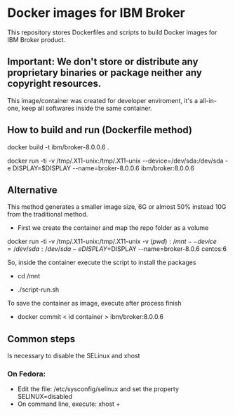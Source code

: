 # Docker images for IBM Broker

This repository stores Dockerfiles and scripts to build Docker images for IBM Broker product. 

## **Important:** We don't store or distribute any proprietary binaries or package neither any copyright resources.

This image/container was created for developer enviroment, it's a all-in-one, keep all softwares inside the same container.

## How to build and run (Dockerfile method)

docker build -t ibm/broker-8.0.0.6 .

docker run -ti -v /tmp/.X11-unix:/tmp/.X11-unix --device=/dev/sda:/dev/sda -e DISPLAY=$DISPLAY --name=broker-8.0.0.6 ibm/broker:8.0.0.6

## Alternative

This method generates a smaller image size, 6G or almost 50% instead 10G from the traditional method.

* First we create the container and map the repo folder as a volume

docker run -ti -v /tmp/.X11-unix:/tmp/.X11-unix -v $(pwd):/mnt --device=/dev/sda:/dev/sda -e DISPLAY=$DISPLAY --name=broker-8.0.6 centos:6

So, inside the container execute the script to install the packages

* cd /mnt

* ./script-run.sh

To save the container as image, execute after process finish

* docker commit < id container > ibm/broker:8.0.0.6

## Common steps

Is necessary to disable the SELinux and xhost

### On Fedora:

* Edit the file: /etc/sysconfig/selinux and set the property SELINUX=disabled
* On command line, execute: xhost +
